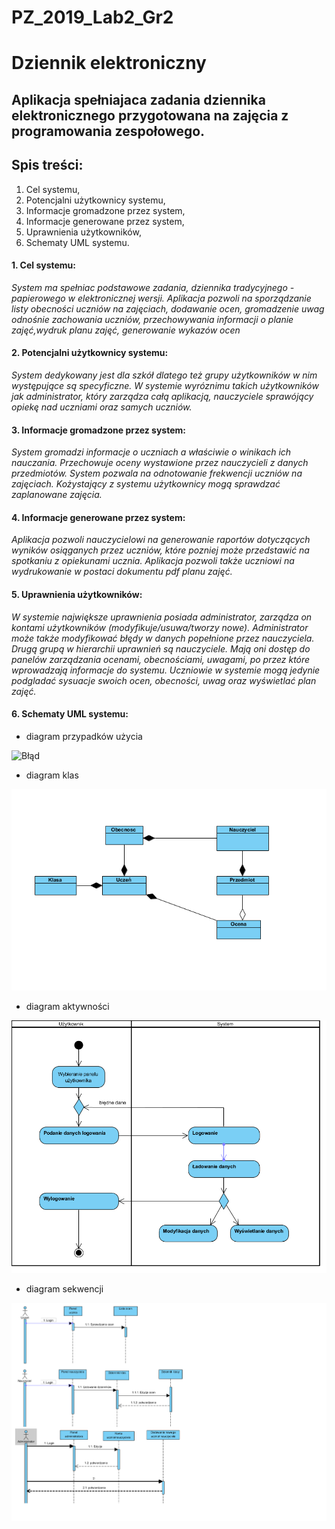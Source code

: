 # PZ_2019_Lab2_Gr2
# Dziennik elektroniczny
## Aplikacja spełniajaca zadania dziennika elektronicznego przygotowana na zajęcia z programowania zespołowego.

## Spis treści:
1. Cel systemu,
2. Potencjalni użytkownicy systemu,
3. Informacje gromadzone przez system,
4. Informacje generowane przez system,
5. Uprawnienia użytkowników,
6. Schematy UML systemu.


#### 1. Cel systemu: 
*System ma spełniac podstawowe zadania, dziennika tradycyjnego - papierowego w elektronicznej wersji.
Aplikacja pozwoli na sporządzanie listy obecności uczniów na zajęciach, dodawanie ocen, gromadzenie uwag odnośnie
zachowania uczniów, przechowywania informacji o planie zajęć,wydruk planu zajęć, generowanie wykazów ocen*

#### 2. Potencjalni użytkownicy systemu:
*System dedykowany jest dla szkół dlatego też grupy użytkowników w nim występujące są specyficzne.
W systemie wyróznimu takich użytkowników jak administrator, który zarządza całą aplikacją, nauczyciele sprawójący 
opiekę nad uczniami oraz samych uczniów.*

#### 3. Informacje gromadzone przez system:
*System gromadzi informacje o uczniach a właściwie o winikach ich nauczania. Przechowuje oceny wystawione przez nauczycieli
z danych przedmiotów. System pozwala na odnotowanie frekwencji uczniów na zajęciach. Kożystający z systemu użytkownicy mogą 
sprawdzać zaplanowane zajęcia.*

#### 4. Informacje generowane przez system:
*Aplikacja pozwoli nauczycielowi na generowanie raportów dotyczących wyników osiąganych przez uczniów, które pozniej
może przedstawić na spotkaniu z opiekunami ucznia. Aplikacja pozwoli także uczniowi na wydrukowanie
w postaci dokumentu pdf planu zajęć.*

#### 5. Uprawnienia użytkowników:
*W systemie największe uprawnienia posiada administrator, zarządza on kontami użytkowników (modyfikuje/usuwa/tworzy nowe).
Administrator może także modyfikować błędy w danych popełnione przez nauczyciela. Drugą grupą w hierarchii uprawnień są nauczyciele.
Mają oni dostęp do panelów zarządzania ocenami, obecnościami, uwagami, po przez które wprowadzają informacje do systemu.
Uczniowie w systemie mogą jedynie podgladać sysuacje swoich ocen, obecności, uwag oraz wyświetlać plan zajęć.*

#### 6. Schematy UML systemu:
- diagram przypadków użycia

![Błąd](diagram_przypadków_uzycia.png "Opcjonalny tytul")


- diagram klas
 
 
 ![Błąd](diagram_klas.png "Opcjonalny tytul")
 
 
 - diagram aktywności
 
 ![Błąd](diagram_aktywnosci.png "Opcjonalny tytul")
 
 - diagram sekwencji


![Błąd](diagram_sekwencji.png "Opcjonalny tytul")

